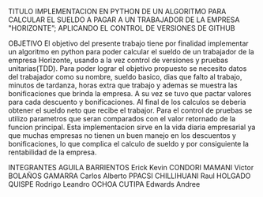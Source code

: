 TITULO
IMPLEMENTACION EN PYTHON DE UN ALGORITMO PARA CALCULAR EL SUELDO A PAGAR A UN TRABAJADOR DE LA EMPRESA "HORIZONTE”; APLICANDO EL CONTROL DE VERSIONES DE GITHUB 

OBJETIVO
El objetivo del presente trabajo tiene por finalidad implementar un algoritmo en python para poder calcular el sueldo de un trabajador de la empresa Horizonte, usando a la vez control de versiones y pruebas unitarias(TDD). Para poder lograr el objetivo propuesto se necesito 
datos del trabajador como su nombre, sueldo basico, dias que falto al trabajo, minutos de tardanza, horas extra que trabajo y ademas se muestra las bonificaciones que brinda la empresa. A su vez se tuvo que pactar valores para cada descuento y bonificaciones. Al final de 
los calculos se deberia obtener el sueldo neto que recibe el trabajor. Para el control de pruebas se utilizo parametros que seran comparados con el valor retornado de la funcion principal. Esta implementacion sirve en la vida diaria empresarial ya que muchas empresas no 
tienen un buen manejo en los descuentos y bonificaciones, lo que complica el calculo de sueldo y por consiguiente la rentabilidad de la empresa.

INTEGRANTES
AGUILA BARRIENTOS Erick Kevin 
CONDORI MAMANI Victor 
BOLAÑOS GAMARRA Carlos Alberto 
PPACSI CHILLIHUANI Raul 
HOLGADO QUISPE Rodrigo Leandro 
OCHOA CUTIPA Edwards Andree 
